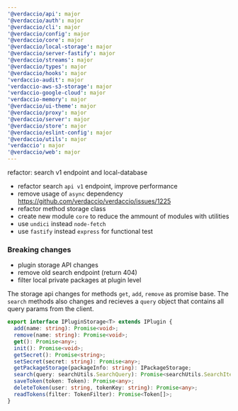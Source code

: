 ```yaml
---
'@verdaccio/api': major
'@verdaccio/auth': major
'@verdaccio/cli': major
'@verdaccio/config': major
'@verdaccio/core': major
'@verdaccio/local-storage': major
'@verdaccio/server-fastify': major
'@verdaccio/streams': major
'@verdaccio/types': major
'@verdaccio/hooks': major
'verdaccio-audit': major
'verdaccio-aws-s3-storage': major
'verdaccio-google-cloud': major
'verdaccio-memory': major
'@verdaccio/ui-theme': major
'@verdaccio/proxy': major
'@verdaccio/server': major
'@verdaccio/store': major
'@verdaccio/eslint-config': major
'@verdaccio/utils': major
'verdaccio': major
'@verdaccio/web': major
---
```


refactor: search v1 endpoint and local-database

- refactor search `api v1` endpoint, improve performance
- remove usage of `async` dependency https://github.com/verdaccio/verdaccio/issues/1225
- refactor method storage class
- create new module `core` to reduce the ammount of modules with utilities
- use `undici` instead `node-fetch`
- use `fastify` instead `express` for functional test

### Breaking changes

- plugin storage API changes
- remove old search endpoint (return 404)
- filter local private packages at plugin level

The storage api changes for methods `get`, `add`, `remove` as promise base. The `search` methods also changes and recieves a `query` object that contains all query params from the client.

```ts
export interface IPluginStorage<T> extends IPlugin {
  add(name: string): Promise<void>;
  remove(name: string): Promise<void>;
  get(): Promise<any>;
  init(): Promise<void>;
  getSecret(): Promise<string>;
  setSecret(secret: string): Promise<any>;
  getPackageStorage(packageInfo: string): IPackageStorage;
  search(query: searchUtils.SearchQuery): Promise<searchUtils.SearchItem[]>;
  saveToken(token: Token): Promise<any>;
  deleteToken(user: string, tokenKey: string): Promise<any>;
  readTokens(filter: TokenFilter): Promise<Token[]>;
}
```
